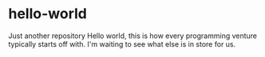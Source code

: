 # hello-world
Just another repository
Hello world, this is how every programming venture typically starts off with. I'm waiting to see what else is in store for us.
